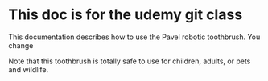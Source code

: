 # This doc is for the udemy git class

This documentation describes how to use the Pavel robotic toothbrush. You change

Note that this toothbrush is totally safe to use for children, adults, or pets and wildlife.
